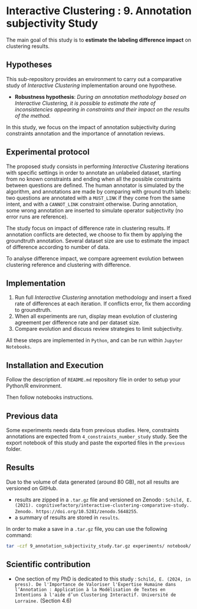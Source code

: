 # Interactive Clustering : 9. Annotation subjectivity Study

The main goal of this study is to **estimate the labeling difference impact** on clustering results.


## Hypotheses

This sub-repository provides an environment to carry out a comparative study of _Interactive Clustering_ implementation around one hypothese.
- **Robustness hypothesis**: _During an annotation methodology based on Interactive Clustering, it is possible to estimate the rate of inconsistencies appearing in constraints and their impact on the results of the method._

In this study, we focus on the impact of annotation subjectivity during constraints annotation and the importance of annotation reviews.


## Experimental protocol

The proposed study consists in performing _Interactive Clustering_ iterations with specific settings in order to annotate an unlabeled dataset, starting from no known constraints and ending when all the possible constraints between questions are defined.
The human annotator is simulated by the algorithm, and annotations are made by comparing with ground truth labels: two questions are annotated with a `MUST_LINK` if they come from the same intent, and with a `CANNOT_LINK` constraint otherwise. During annotation, some wrong annotation are inserted to simulate operator subjectivity (no error runs are reference).

The study focus on impact of difference rate in clustering results.
If annotation conflicts are detected, we choose to fix them by applying the groundtruth annotation.
Several dataset size are use to estimate the impact of difference according to number of data.

To analyse difference impact, we compare agreement evolution between clustering reference and clustering with difference.


## Implementation

1. Run full _Interactive Clustering_ annotation methodology and insert a fixed rate of differences at each iteration. If conflicts error, fix them according to groundtruth.
2. When all experiments are run, display mean evolution of clustering agreement per difference rate and per dataset size.
3. Compare evolution and discuss review strategies to limit subjectivity.

All these steps are implemented in `Python`, and can be run within `Jupyter Notebooks`.


## Installation and Execution

Follow the description of `README.md` repository file in order to setup your Python/R environment.

Then follow notebooks instructions.


## Previous data

Some experiments needs data from previous studies.
Here, constraints annotations are expected from `4_constraints_number_study` study.
See the export notebook of this study and paste the exported files in the `previous` folder.


## Results

Due to the volume of data generated (around 80 GB), not all results are versioned on GitHub.

- results are zipped in a `.tar.gz` file and versioned on Zenodo : `Schild, E. (2021). cognitivefactory/interactive-clustering-comparative-study. Zenodo. https://doi.org/10.5281/zenodo.5648255`.
- a summary of results are stored in `results`.

In order to make a save in a `.tar.gz` file, you can use the following command:
```bash
tar -czf 9_annotation_subjectivity_study.tar.gz experiments/ notebook/ previous/ results/ README.md
```


## Scientific contribution

- One section of my PhD is dedicated to this study : `Schild, E. (2024, in press). De l'Importance de Valoriser l'Expertise Humaine dans l’Annotation : Application à la Modélisation de Textes en Intentions à l'aide d’un Clustering Interactif. Université de Lorraine.` (Section 4.6)